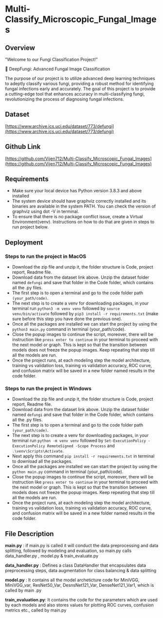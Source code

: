 # Multi-Classify_Microscopic_Fungal_Images

## Overview

"Welcome to our Fungi Classification Project!"

🍄 DeepFungi: Advanced Fungal Image Classification

The purpose of our project is to utilize advanced deep learning techniques to adeptly classify various fungi, providing a robust method for identifying fungal infections early and accurately. The goal of this project is to provide a cutting-edge tool that enhances accuracy in multi-classifying fungi, revolutionizing the process of diagnosing fungal infections.

## Dataset

[https://www.archive.ics.uci.edu/dataset/773/defungi](https://www.archive.ics.uci.edu/dataset/773/defungi)

## Github Link

[https://github.com/Vijen712/Multi-Classify_Microscopic_Fungal_Images](https://github.com/Vijen712/Multi-Classify_Microscopic_Fungal_Images)

## Requirements

* Make sure your local device has Python version 3.8.3 and above installed
* The system device should have graphviz correctly installed and its binaries are available in the system PATH. You can check the version of graphviz using dot -V in terminal.
* To ensure that there is no package conflict issue, create a Virtual Environment(venv). Instructions on how to do that are given in steps to run project below.

## Deployment

### Steps to run the project in MacOS

* Download the zip file and unzip it, the folder structure is Code, project report, Readme file.
* Download data from the dataset link above. Unzip the dataset folder named `defungi` and save that folder in the Code folder, which contains all the .py files.
* The first step is to open a terminal and go to the code folder path `(your_path/code)`.
* The next step is to create a venv for downloading packages, in your terminal run `python3 -m venv venv` followed by `source venv/bin/activate` followed by `pip3 install -r requirements.txt` (make sure before this step you have done the previous one).
* Once all the packages are installed we can start the project by using the `python3 main.py` command in terminal (your_path/code).
* Close the popup images to continue the script, moreover, there will be instruction like `press enter to continue` in your terminal to proceed with the next model or graph. This is kept so that the transition between models does not freeze the popup images. Keep repeating that step till all the models are run.
* Once the project runs, at each modeling step the model architecture, training vs validation loss, training vs validation accuracy, ROC curve, and confusion matrix will be saved in a new folder named results in the code folder.

### Steps to run the project in Windows

* Download the zip file and unzip it, the folder structure is Code, project report, Readme file.
* Download data from the dataset link above. Unzip the dataset folder named `defungi` and save that folder in the Code folder, which contains all the .py files.
* The first step is to open a terminal and go to the code folder path `(your_path/code)`.
* The next step is to create a venv for downloading packages, in your terminal run `python -m venv venv` followed by `Set-ExecutionPolicy -ExecutionPolicy RemoteSigned -Scope Process` and `.\venv\Scripts\Activate`.
* Next apply this command `pip install -r requirements.txt` in terminal to download all the packages.
* Once all the packages are installed we can start the project by using the `python main.py` command in terminal (your_path/code).
* Close the popup images to continue the script, moreover, there will be instruction like `press enter to continue` in your terminal to proceed with the next model or graph. This is kept so that the transition between models does not freeze the popup images. Keep repeating that step till all the models are run.
* Once the project runs, at each modeling step the model architecture, training vs validation loss, training vs validation accuracy, ROC curve, and confusion matrix will be saved in a new folder named results in the code folder.

## File Description

**main.py** : if main.py is called it will conduct the data preprocessing and data splitting, followed by modeling and evaluation, so main.py calls data_handler.py , model.py & train_evaluate.py

**data_handler.py** : Defines a class DataHandler that encapsulates data preprocessing steps, data augmentation for class balancing & data splitting

**model.py** : It contains all the model archeticture code for MiniVGG, MiniVGG_var, ResNet50_Var, DesnsNet121_Var, DenseNet121_Var1, which is called by main .py

**train_evaluation.py**: It contains the code for the parameters which are used by each models and also stores values for plotting ROC curves, confusion metrics etc., called by main.py
